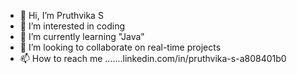 - 👋 Hi, I’m Pruthvika S
- 👀 I’m interested in coding
- 🌱 I’m currently learning "Java"
- 💞️ I’m looking to collaborate on real-time projects
- 📫 How to reach me .......linkedin.com/in/pruthvika-s-a808401b0

<!---
Pruthvika1472/Pruthvika1472 is a ✨ special ✨ repository because its `README.md` (this file) appears on your GitHub profile.
You can click the Preview link to take a look at your changes.
--->
